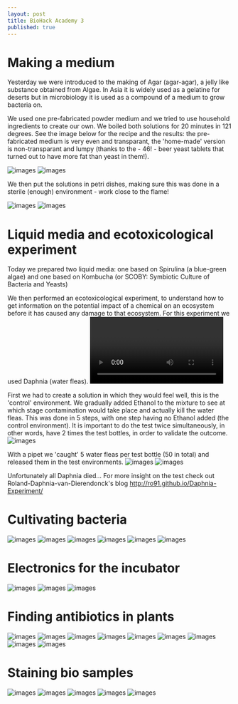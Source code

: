 ```yaml
---
layout: post
title: BioHack Academy 3
published: true
---
```



# Making a medium

Yesterday we were introduced to the making of Agar (agar-agar), a jelly like substance obtained from Algae. In Asia it is widely used as a gelatine for deserts but in microbiology it is used as a compound of a medium to grow bacteria on.

We used one pre-fabricated powder medium and we tried to use household ingredients to create our own. We boiled both solutions for 20 minutes in 121 degrees. See the image below for the recipe and the results: the pre-fabricated medium is very even and transparant, the 'home-made' version is non-transparant and lumpy (thanks to the - 46! - beer yeast tablets that turned out to have more fat than yeast in them!).

![images](http://JanineHuizenga.github.io/images/agar.jpg)
![images](http://JanineHuizenga.github.io/images/AGRA.jpg)


We then put the solutions in petri dishes, making sure this was done in a sterile (enough) environment - work close to the flame!

![images](http://JanineHuizenga.github.io/images/PETRI.jpg)
![images](http://JanineHuizenga.github.io/images/PETRI2.jpg)


# Liquid media and ecotoxicological experiment

Today we prepared two liquid media: one based on Spirulina (a blue-green algae) and one based on Kombucha (or SCOBY: Symbiotic Culture of Bacteria and Yeasts)

We then performed an ecotoxicological experiment, to understand how to get information on the potential impact of a chemical on an ecosystem before it has caused any damage to that ecosystem. For this experiment we used Daphnia (water fleas). 
![images](http://JanineHuizenga.github.io/images/Daphnia.mov)

First we had to create a solution in which they would feel well, this is the 'control' environment.  We gradually added Ethanol to the mixture to see at which stage contamination would take place and actually kill the water fleas. This was done in 5 steps, with one step having no Ethanol added (the control environment). It is important to do the test twice simultaneously, in other words, have 2 times the test bottles, in order to validate the outcome.
![images](http://JanineHuizenga.github.io/images/Daphnia1.jpg)

With a pipet we 'caught' 5 water fleas per test bottle (50 in total) and released them in the test environments.
![images](http://JanineHuizenga.github.io/images/Daphnia2.jpg)
![images](http://JanineHuizenga.github.io/images/Daphnia3.jpg)

Unfortunately all Daphnia died... For more insight on the test check out Roland-Daphnia-van-Dierendonck's blog http://ro91.github.io/Daphnia-Experiment/

# Cultivating bacteria

![images](http://JanineHuizenga.github.io/images/Bacteria1.jpg)
![images](http://JanineHuizenga.github.io//images/Bacteria2.jpg)
![images](http://JanineHuizenga.github.io/images/Bacteria3.jpg)
![images](http://JanineHuizenga.github.io/images/Bacteria4.jpg)
![images](http://JanineHuizenga.github.io/images/Bacteria5.jpg)
![images](http://JanineHuizenga.github.io/images/Bacteria6.jpg)



# Electronics for the incubator

![images](http://JanineHuizenga.github.io/images/IncubatorElectr1.jpg)
![images](http://JanineHuizenga.github.io//images/IncubatorElectr2.jpg)
![images](http://JanineHuizenga.github.io/images/IncubatorElectr3.jpg)


# Finding antibiotics in plants

![images](http://JanineHuizenga.github.io/images/Antibiotics1.jpg)
![images](http://JanineHuizenga.github.io//images/Antibiotics2.jpg)
![images](http://JanineHuizenga.github.io//images/Antibiotics_nbtwn.jpg)
![images](http://JanineHuizenga.github.io/images/Antibiotics3.jpg)
![images](http://JanineHuizenga.github.io/images/Antibiotics4.jpg)
![images](http://JanineHuizenga.github.io/images/Antibiotics5.jpg)
![images](http://JanineHuizenga.github.io/images/Antibiotics6.jpg)
![images](http://JanineHuizenga.github.io/images/Antibiotics7.jpg)
![images](http://JanineHuizenga.github.io/images/Bacteria7.jpg)

# Staining bio samples

![images](http://JanineHuizenga.github.io/images/Staining1.jpg)
![images](http://JanineHuizenga.github.io//images/Staining2.jpg)
![images](http://JanineHuizenga.github.io/images/Staining3.jpg)
![images](http://JanineHuizenga.github.io/images/Staining4.jpg)
![images](http://JanineHuizenga.github.io/images/Staining5.jpg)
